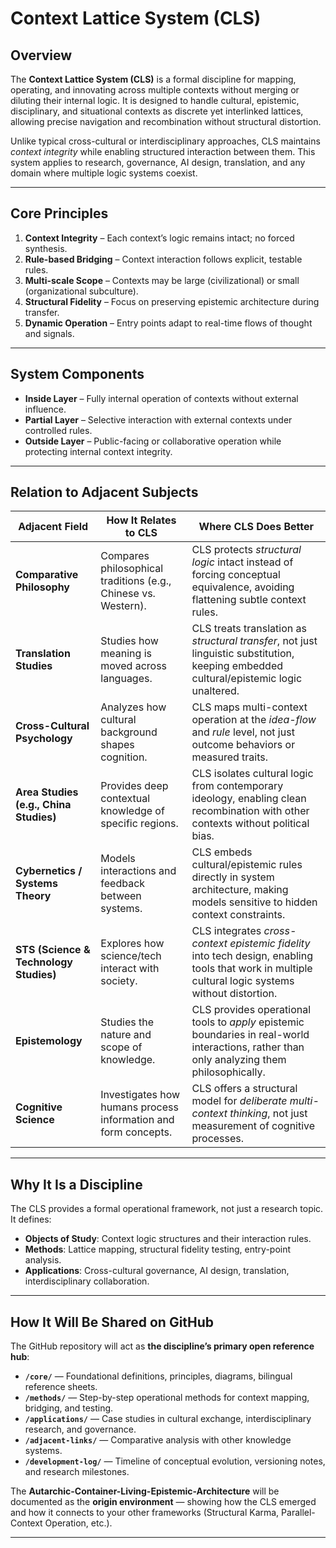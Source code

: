 # Context Lattice System (CLS)

## Overview
The **Context Lattice System (CLS)** is a formal discipline for mapping, operating, and innovating across multiple contexts without merging or diluting their internal logic. It is designed to handle cultural, epistemic, disciplinary, and situational contexts as discrete yet interlinked lattices, allowing precise navigation and recombination without structural distortion.

Unlike typical cross-cultural or interdisciplinary approaches, CLS maintains *context integrity* while enabling structured interaction between them. This system applies to research, governance, AI design, translation, and any domain where multiple logic systems coexist.

---

## Core Principles

1. **Context Integrity** – Each context’s logic remains intact; no forced synthesis.
2. **Rule-based Bridging** – Context interaction follows explicit, testable rules.
3. **Multi-scale Scope** – Contexts may be large (civilizational) or small (organizational subculture).
4. **Structural Fidelity** – Focus on preserving epistemic architecture during transfer.
5. **Dynamic Operation** – Entry points adapt to real-time flows of thought and signals.

---

## System Components

- **Inside Layer** – Fully internal operation of contexts without external influence.
- **Partial Layer** – Selective interaction with external contexts under controlled rules.
- **Outside Layer** – Public-facing or collaborative operation while protecting internal context integrity.

---

## Relation to Adjacent Subjects

| Adjacent Field | How It Relates to CLS | Where CLS Does Better |
|---|---|---|
| **Comparative Philosophy** | Compares philosophical traditions (e.g., Chinese vs. Western). | CLS protects *structural logic* intact instead of forcing conceptual equivalence, avoiding flattening subtle context rules. |
| **Translation Studies** | Studies how meaning is moved across languages. | CLS treats translation as *structural transfer*, not just linguistic substitution, keeping embedded cultural/epistemic logic unaltered. |
| **Cross-Cultural Psychology** | Analyzes how cultural background shapes cognition. | CLS maps multi-context operation at the *idea-flow* and *rule* level, not just outcome behaviors or measured traits. |
| **Area Studies (e.g., China Studies)** | Provides deep contextual knowledge of specific regions. | CLS isolates cultural logic from contemporary ideology, enabling clean recombination with other contexts without political bias. |
| **Cybernetics / Systems Theory** | Models interactions and feedback between systems. | CLS embeds cultural/epistemic rules directly in system architecture, making models sensitive to hidden context constraints. |
| **STS (Science & Technology Studies)** | Explores how science/tech interact with society. | CLS integrates *cross-context epistemic fidelity* into tech design, enabling tools that work in multiple cultural logic systems without distortion. |
| **Epistemology** | Studies the nature and scope of knowledge. | CLS provides operational tools to *apply* epistemic boundaries in real-world interactions, rather than only analyzing them philosophically. |
| **Cognitive Science** | Investigates how humans process information and form concepts. | CLS offers a structural model for *deliberate multi-context thinking*, not just measurement of cognitive processes. |

---

## Why It Is a Discipline
The CLS provides a formal operational framework, not just a research topic. It defines:
- **Objects of Study**: Context logic structures and their interaction rules.
- **Methods**: Lattice mapping, structural fidelity testing, entry-point analysis.
- **Applications**: Cross-cultural governance, AI design, translation, interdisciplinary collaboration.

---

 ## How It Will Be Shared on GitHub

The GitHub repository will act as **the discipline’s primary open reference hub**:

- **`/core/`** — Foundational definitions, principles, diagrams, bilingual reference sheets.  
- **`/methods/`** — Step-by-step operational methods for context mapping, bridging, and testing.  
- **`/applications/`** — Case studies in cultural exchange, interdisciplinary research, and governance.  
- **`/adjacent-links/`** — Comparative analysis with other knowledge systems.  
- **`/development-log/`** — Timeline of conceptual evolution, versioning notes, and research milestones.  

The **Autarchic-Container-Living-Epistemic-Architecture** will be documented as the **origin environment** — showing how the CLS emerged and how it connects to your other frameworks (Structural Karma, Parallel-Context Operation, etc.).

---


